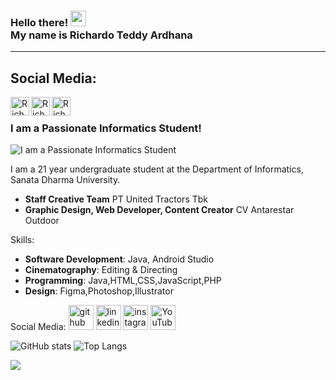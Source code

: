 ### Hello there! <img src="https://media.giphy.com/media/hvRJCLFzcasrR4ia7z/giphy.gif" width="25px"><br/>My name is Richardo Teddy Ardhana
---

## Social Media:
<a href="https://www.linkedin.com/in/richardo-teddy-964677216/">
  <img align="left" alt="Richardo Teddy Ardhana's LinkedIn" width="30px" src="https://camo.githubusercontent.com/9354d286708efe5450394771240324309cd530a93524c988d92296fa01b4bd7e/68747470733a2f2f696d672e69636f6e73382e636f6d2f636f6c6f722f34382f3030303030302f6c696e6b6564696e2e706e67" data-canonical-src="https://img.icons8.com/color/48/000000/linkedin.png" style="max-width: 100%;">
</a>
<a href="https://www.instagram.com/rrc7_/">
  <img align="left" alt="Richardo Teddy Ardhana's Instagram" width="30px" src="https://camo.githubusercontent.com/f991abf5d57f3cc9a9c45c324520a871bd7c054ec68ef9a4f0444fee77f1e29e/68747470733a2f2f696d672e69636f6e73382e636f6d2f636f6c6f722f34382f3030303030302f696e7374616772616d2d6e65772e706e67" data-canonical-src="https://img.icons8.com/color/48/000000/instagram-new.png" style="max-width: 100%;">
</a>
<a href="https://www.behance.net/richardoteddy">
  <img align="left" alt="Richardo Teddy Ardhana's Behance" width="30px" src="https://img.icons8.com/color/48/000000/behance.png" data-canonical-src="https://img.icons8.com/color/48/000000/behance.png" style="max-width: 100%;">
</a>
<br/>

### I am a Passionate Informatics Student!
![I am a Passionate Informatics Student](https://mir-s3-cdn-cf.behance.net/be35b889ed57b82fa73d1fb28f81967d/f3c78261-3b30-4287-ad2d-c4f375449ca9_rwc_283x0x2633x410x3200.jpg?h=3b86371e7f7d1db75b6459df6bf56415)

I am a 21 year undergraduate student at the Department of Informatics, Sanata Dharma University.
- **Staff Creative Team** PT United Tractors Tbk
- **Graphic Design, Web Developer, Content Creator** CV Antarestar Outdoor

Skills: 
- __Software Development__: Java, Android Studio
- __Cinematography__: Editing & Directing
- __Programming__: Java,HTML,CSS,JavaScript,PHP
- __Design__: Figma,Photoshop,Illustrator

Social Media:
[<img src='https://cdn.jsdelivr.net/npm/simple-icons@3.0.1/icons/github.svg' alt='github' height='40'>](https://github.com/RichardoTeddy)  [<img src='https://cdn.jsdelivr.net/npm/simple-icons@3.0.1/icons/linkedin.svg' alt='linkedin' height='40'>](https://www.linkedin.com/in/richardo-teddy/)  [<img src='https://cdn.jsdelivr.net/npm/simple-icons@3.0.1/icons/instagram.svg' alt='instagram' height='40'>](https://www.instagram.com/rrc7_/)  [<img src='https://cdn.jsdelivr.net/npm/simple-icons@3.0.1/icons/behance.svg' alt='YouTube' height='40'>](https://www.behance.net/richardoteddy) 

![GitHub stats](https://github-readme-stats.vercel.app/api?username=RichardoTeddy&show_icons=true&theme=tokyonight) ![Top Langs](https://github-readme-stats.vercel.app/api/top-langs/?username=RichardoTeddy&theme=tokyonight)

![](https://visitor-badge.laobi.icu/badge?page_id=RichardoTeddy.RichardoTeddy)
